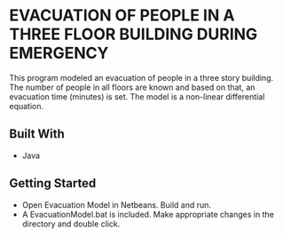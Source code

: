 # EVACUATION OF PEOPLE IN A THREE FLOOR BUILDING DURING EMERGENCY
This program modeled an evacuation of people in a three story building. The number of people in all floors are known and based on that, an evacuation time (minutes) is set. The model is a non-linear differential equation.

## Built With
-	Java

## Getting Started
-	Open Evacuation Model in Netbeans. Build and run.
-	A EvacuationModel.bat is included. Make appropriate changes in the directory and double click.
